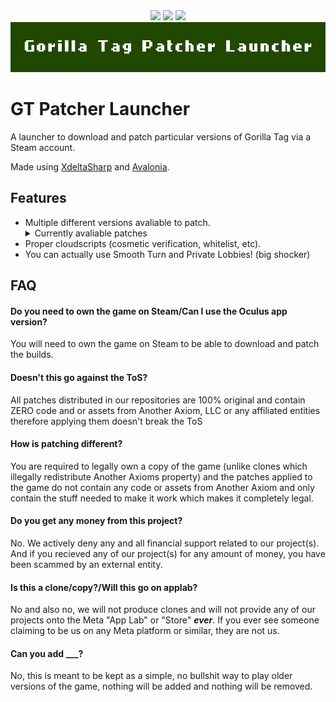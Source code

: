 <div align="center">
    <a href="https://github.com/gtarchiveteam/GTPatcher-Launcher/blob/main/LICENSE">
    <img src="https://img.shields.io/github/license/gtarchiveteam/GTPatcher-Launcher?style=flat"></a>
    <a href="https://github.com/gtarchiveteam/GTPatcher-Launcher/releases/latest">
    <img src="https://img.shields.io/github/downloads/gtarchiveteam/GTPatcher-Launcher/total?style=flat"></a>
    <a href="https://discord.gg/X2KX2Yc2eR">
    <img src="https://img.shields.io/discord/1193649345434751077?label=Discord&style=flat"></a>
</div>
<div aling="center">
  <img src="https://raw.githubusercontent.com/gtarchiveteam/Assets/main/Banners/gtpl-banner.png">
</div>

# GT Patcher Launcher
A launcher to download and patch particular versions of Gorilla Tag via a Steam account.

Made using [XdeltaSharp](https://github.com/pleonex/xdelta-sharp) and [Avalonia](https://avaloniaui.net/).
## Features

- Multiple different versions avaliable to patch.
    <details>
    <summary>Currently avaliable patches</summary>
        <ul>
            <li>Holiday Overstock</li>
            <li>Neon Colors</li>
            <li>Mountains Beta</li>
            <li>Halloween 2022</li>
            <li>Monke Blocks</li>
            <li>Steam Release</li>
        </ul>
    </details>
- Proper cloudscripts (cosmetic verification, whitelist, etc).
- You can actually use Smooth Turn and Private Lobbies! (big shocker)

## FAQ

#### Do you need to own the game on Steam/Can I use the Oculus app version?

You will need to own the game on Steam to be able to download and patch the builds.

#### Doesn't this go against the ToS?

All patches distributed in our repositories are 100% original and contain ZERO code and or assets from Another Axiom, LLC or any affiliated entities therefore applying them doesn't break the ToS

#### How is patching different?

You are required to legally own a copy of the game (unlike clones which illegally redistribute Another Axioms property) and the patches applied to the game do not contain any code or assets from Another Axiom and only contain the stuff needed to make it work which makes it completely legal.

#### Do you get any money from this project?

No. We actively deny any and all financial support related to our project(s). And if you recieved any of our project(s) for any amount of money, you have been scammed by an external entity.

#### Is this a clone/copy?/Will this go on applab?

No and also no, we will not produce clones and will not provide any of our projects onto the Meta "App Lab" or "Store" ***ever***. If you ever see someone claiming to be us on any Meta platform or similar, they are not us.

#### Can you add ___?

No, this is meant to be kept as a simple, no bullshit way to play older versions of the game, nothing will be added and nothing will be removed.

